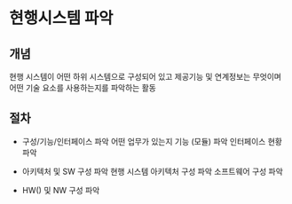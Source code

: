 # 현행시스템 파악

## 개념

현행 시스템이 어떤 하위 시스템으로 구성되어 있고 제공기능 및 연계정보는 무엇이며 어떤 기술 요소를 사용하는지를 파악하는 활동

## 절차

- 구성/기능/인터페이스 파악
  어떤 업무가 있는지 기능 (모듈) 파악
  인터페이스 현황 파악

- 아키텍처 및 SW 구성 파악
  현행 시스템 아키텍처 구성 파악
  소프트웨어 구성 파악

- HW() 및 NW 구성 파악

